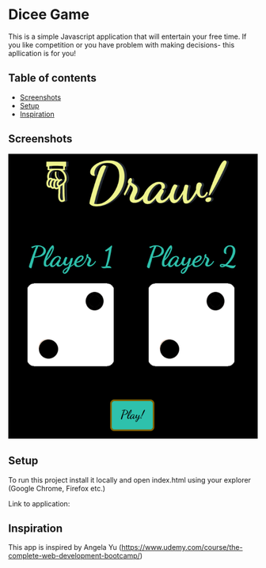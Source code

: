 # Dicee Game

This is a simple Javascript application that will entertain your free time. If you like competition or you have problem with making decisions- this apllication is for you!

## Table of contents

- [Screenshots](#screenshots)
- [Setup](#setup)
- [Inspiration](#inspiration)

## Screenshots

![Example screenshot](./diceegame.png)

## Setup

To run this project install it locally and open index.html using your explorer (Google Chrome, Firefox etc.)

Link to application:

## Inspiration

This app is inspired by Angela Yu (https://www.udemy.com/course/the-complete-web-development-bootcamp/)

